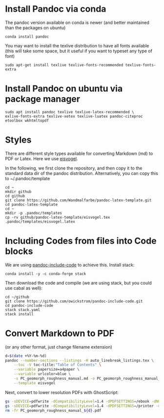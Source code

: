 # Install Pandoc via conda
The pandoc version available on conda is newer (and better maintained than the packages on ubuntu)

```
conda install pandoc
```
You may want to install the texlive distribution to have all fonts available (this will take some space, but it useful if you want to typeset any type of font)
```
sudo apt-get install texlive texlive-fonts-recommended texlive-fonts-extra
```

# Install Pandoc on ubuntu via package manager
```
sudo apt install pandoc texlive texlive-latex-recommended \
exlive-fonts-extra texlive-xetex texlive-luatex pandoc-citeproc etoolbox wkhtmltopdf
```

# Styles
There are different style types available for converting Markdown (md) to PDF or Latex. Here we use [eisvogel](https://github.com/Wandmalfarbe/pandoc-latex-template).

In the following, we first clone the repository, and then copy it to the standard data dir of the pandoc distribution. Alternatively, you can copy this to ~/.pandoc/template

```
cd ~
mkdir github
cd github
git clone https://github.com/Wandmalfarbe/pandoc-latex-template.git
cd pandoc-latex-template
cd ~
mkdir -p .pandoc/templates
cp -rv github/pandoc-latex-template/eisvogel.tex .pandoc/templates/eisvogel.latex
```

# Including Codes from files into Code blocks
We are using [pandoc-include-code](https://github.com/owickstrom/pandoc-include-code) to achieve this. Install stack:

```
conda install -y -c conda-forge stack 

```

Then download the code and compile (we are using stack, but you could use cabal as well):
```
cd ~/github
git clone https://github.com/owickstrom/pandoc-include-code.git
cd pandoc-include-code
stack stack.yaml
stack install
```

# Convert Markdown to PDF
(or any other format, just change filename extension)
```bash
d=$(date +%Y-%m-%d)
pandoc --number-sections --listings -H auto_linebreak_listings.tex \
    --toc -V toc-title:"Table of Contents" \
    --variable papersize=a4paper \
    --variable urlcolor=blue \
    -s PC_geomorph_roughness_manual.md -o PC_geomorph_roughness_manual_${d}.pdf \
    --template eisvogel
```

Next, convert to lower resolution PDFs with GhostScript:

```bash
gs -sDEVICE=pdfwrite -dCompatibilityLevel=1.4 -dPDFSETTINGS=/ebook -dNOPAUSE -dQUIET -dBATCH -sOutputFile=PC_geomorph_roughness_manual_ebook.pdf PC_geomorph_roughness_manual_${d}.pdf
gs -sDEVICE=pdfwrite -dCompatibilityLevel=1.4 -dPDFSETTINGS=/printer -dNOPAUSE -dQUIET -dBATCH -sOutputFile=PC_geomorph_roughness_manual.pdf PC_geomorph_roughness_manual_${d}.pdf
rm -fr PC_geomorph_roughness_manual_${d}.pdf
```
